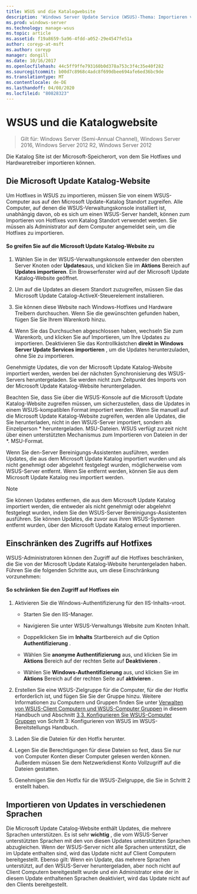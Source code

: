 ```yaml
---
title: WSUS und die Katalogwebsite
description: 'Windows Server Update Service (WSUS)-Thema: Importieren von Hotfixes in WSUS durch Zugriff auf die Microsoft Update-Katalog Website'
ms.prod: windows-server
ms.technology: manage-wsus
ms.topic: article
ms.assetid: f19a8659-5a96-4fdd-a052-29e4547fe51a
author: coreyp-at-msft
ms.author: coreyp
manager: dongill
ms.date: 10/16/2017
ms.openlocfilehash: 44c5ff9ffe793160b0d378a753c3f4c35e40f282
ms.sourcegitcommit: b00d7c8968c4adc8f699dbee694afe6ed36bc9de
ms.translationtype: MT
ms.contentlocale: de-DE
ms.lasthandoff: 04/08/2020
ms.locfileid: "80828323"
---
```

# <a name="wsus-and-the-catalog-site"></a>WSUS und die Katalogwebsite

>Gilt für: Windows Server (Semi-Annual Channel), Windows Server 2016, Windows Server 2012 R2, Windows Server 2012

Die Katalog Site ist der Microsoft-Speicherort, von dem Sie Hotfixes und Hardwaretreiber importieren können.

## <a name="the-microsoft-update-catalog-site"></a>Die Microsoft Update Katalog-Website
Um Hotfixes in WSUS zu importieren, müssen Sie von einem WSUS-Computer aus auf den Microsoft Update-Katalog Standort zugreifen. Alle Computer, auf denen die WSUS-Verwaltungskonsole installiert ist, unabhängig davon, ob es sich um einen WSUS-Server handelt, können zum Importieren von Hotfixes vom Katalog Standort verwendet werden. Sie müssen als Administrator auf dem Computer angemeldet sein, um die Hotfixes zu importieren.

#### <a name="to-access-the-microsoft-update-catalog-site"></a>So greifen Sie auf die Microsoft Update Katalog-Website zu

1.  Wählen Sie in der WSUS-Verwaltungskonsole entweder den obersten Server Knoten oder **Updates**aus, und klicken Sie im **Aktions** Bereich auf **Updates importieren**. Ein Browserfenster wird auf der Microsoft Update Katalog-Website geöffnet.

2.  Um auf die Updates an diesem Standort zuzugreifen, müssen Sie das Microsoft Update Catalog-ActiveX-Steuerelement installieren.

3.  Sie können diese Website nach Windows-Hotfixes und Hardware Treibern durchsuchen. Wenn Sie die gewünschten gefunden haben, fügen Sie Sie Ihrem Warenkorb hinzu.

4.  Wenn Sie das Durchsuchen abgeschlossen haben, wechseln Sie zum Warenkorb, und klicken Sie auf Importieren, um Ihre Updates zu importieren. Deaktivieren Sie das Kontrollkästchen **direkt in Windows Server Update Services importieren** , um die Updates herunterzuladen, ohne Sie zu importieren.

Genehmigte Updates, die von der Microsoft Update Katalog-Website importiert werden, werden bei der nächsten Synchronisierung des WSUS-Servers heruntergeladen. Sie werden nicht zum Zeitpunkt des Imports von der Microsoft Update Katalog-Website heruntergeladen.

Beachten Sie, dass Sie über die WSUS-Konsole auf die Microsoft Update Katalog-Website zugreifen müssen, um sicherzustellen, dass die Updates in einem WSUS-kompatiblen Format importiert werden. Wenn Sie manuell auf die Microsoft Update Katalog-Website zugreifen, werden alle Updates, die Sie herunterladen, nicht in den WSUS-Server importiert, sondern als Einzelperson * heruntergeladen. MSU-Dateien. WSUS verfügt zurzeit nicht über einen unterstützten Mechanismus zum Importieren von Dateien in der \*. MSU-Format.

Wenn Sie den-Server Bereinigungs-Assistenten ausführen, werden Updates, die aus dem Microsoft Update Katalog importiert wurden und als nicht genehmigt oder abgelehnt festgelegt wurden, möglicherweise vom WSUS-Server entfernt. Wenn Sie entfernt werden, können Sie aus dem Microsoft Update Katalog neu importiert werden.

> [!NOTE]
> Sie können Updates entfernen, die aus dem Microsoft Update Katalog importiert werden, die entweder als nicht genehmigt oder abgelehnt festgelegt wurden, indem Sie den WSUS-Server Bereinigungs-Assistenten ausführen. Sie können Updates, die zuvor aus ihren WSUS-Systemen entfernt wurden, über den Microsoft Update Katalog erneut importieren.

## <a name="restricting-access-to-hotfixes"></a>Einschränken des Zugriffs auf Hotfixes
WSUS-Administratoren können den Zugriff auf die Hotfixes beschränken, die Sie von der Microsoft Update Katalog-Website heruntergeladen haben. Führen Sie die folgenden Schritte aus, um diese Einschränkung vorzunehmen:

#### <a name="to-restrict-access-to-hotfixes"></a>So schränken Sie den Zugriff auf Hotfixes ein

1.  Aktivieren Sie die Windows-Authentifizierung für den IIS-Inhalts-vroot.

    -   Starten Sie den IIS-Manager.

    -   Navigieren Sie unter WSUS-Verwaltungs Website zum Knoten Inhalt.

    -   Doppelklicken Sie im **Inhalts** Startbereich auf die Option **Authentifizierung** .

    -   Wählen Sie **anonyme Authentifizierung** aus, und klicken Sie im **Aktions** Bereich auf der rechten Seite auf **Deaktivieren** .

    -   Wählen Sie **Windows-Authentifizierung** aus, und klicken Sie im **Aktions** Bereich auf der rechten Seite auf **aktivieren** .

2.  Erstellen Sie eine WSUS-Zielgruppe für die Computer, für die der Hotfix erforderlich ist, und fügen Sie Sie der Gruppe hinzu. Weitere Informationen zu Computern und Gruppen finden Sie unter [Verwalten von WSUS-Client Computern und WSUS-Computer Gruppen](managing-wsus-client-computers-and-wsus-computer-groups.md) in diesem Handbuch und Abschnitt [3,3. Konfigurieren Sie WSUS-Computer Gruppen](../deploy/2-configure-wsus.md#23-configure-wsus-computer-groups) von Schritt 3: Konfigurieren von WSUS im WSUS-Bereitstellungs Handbuch.

3.  Laden Sie die Dateien für den Hotfix herunter.

4.  Legen Sie die Berechtigungen für diese Dateien so fest, dass Sie nur von Computer Konten dieser Computer gelesen werden können. Außerdem müssen Sie dem Netzwerkdienst Konto Vollzugriff auf die Dateien gestatten.

5.  Genehmigen Sie den Hotfix für die WSUS-Zielgruppe, die Sie in Schritt 2 erstellt haben.

## <a name="importing-updates-in-different-languages"></a>Importieren von Updates in verschiedenen Sprachen
Die Microsoft Update Catalog-Website enthält Updates, die mehrere Sprachen unterstützen. Es ist sehr **wichtig** , die vom WSUS-Server unterstützten Sprachen mit den von diesen Updates unterstützten Sprachen abzugleichen. Wenn der WSUS-Server nicht alle Sprachen unterstützt, die im Update enthalten sind, wird das Update nicht auf Client Computern bereitgestellt. Ebenso gilt: Wenn ein Update, das mehrere Sprachen unterstützt, auf den WSUS-Server heruntergeladen, aber noch nicht auf Client Computern bereitgestellt wurde und ein Administrator eine der in diesem Update enthaltenen Sprachen deaktiviert, wird das Update nicht auf den Clients bereitgestellt.
